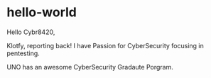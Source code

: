 # hello-world

Hello Cybr8420,

Klotfy, reporting back! I have Passion for CyberSecurity focusing in pentesting.

UNO has an awesome CyberSecurity Gradaute Porgram.